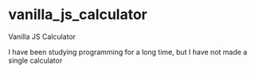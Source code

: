 # vanilla_js_calculator
Vanilla JS Calculator

I have been studying programming for a long time, but I have not made a single calculator
